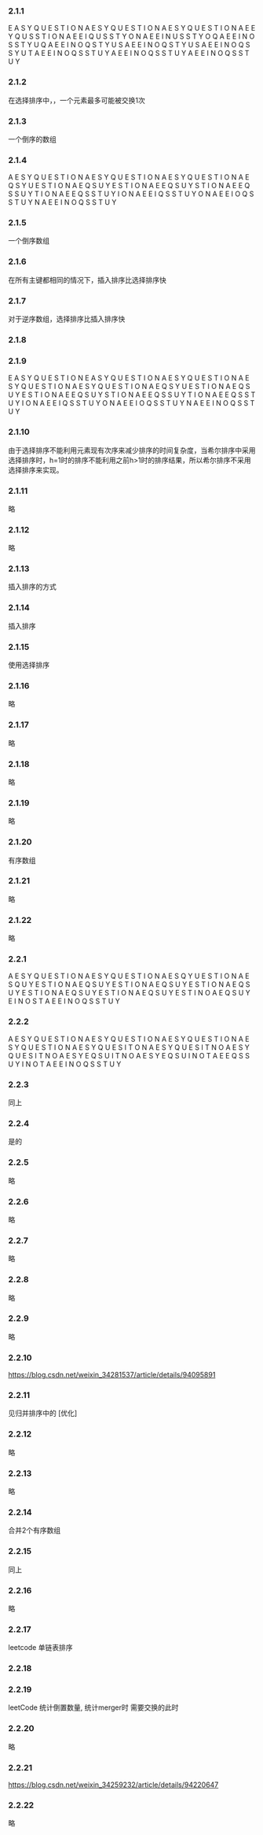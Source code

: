 ### 2.1.1

E A S Y Q U E S T I O N
A E S Y Q U E S T I O N
A E S Y Q U E S T I O N
A E E Y Q U S S T I O N
A E E I Q U S S T Y O N
A E E I N U S S T Y O Q
A E E I N O S S T Y U Q
A E E I N O Q S T Y U S
A E E I N O Q S T Y U S
A E E I N O Q S S Y U T
A E E I N O Q S S T U Y
A E E I N O Q S S T U Y
A E E I N O Q S S T U Y

### 2.1.2
在选择排序中，，一个元素最多可能被交换1次

### 2.1.3
一个倒序的数组
### 2.1.4
A E S Y Q U E S T I O N
A E S Y Q U E S T I O N
A E S Y Q U E S T I O N
A E Q S Y U E S T I O N
A E Q S U Y E S T I O N
A E E Q S U Y S T I O N
A E E Q S S U Y T I O N
A E E Q S S T U Y I O N
A E E I Q S S T U Y O N
A E E I O Q S S T U Y N
A E E I N O Q S S T U Y

### 2.1.5
一个倒序数组

### 2.1.6 
在所有主键都相同的情况下，插入排序比选择排序快

### 2.1.7
对于逆序数组，选择排序比插入排序快

### 2.1.8


### 2.1.9
E A S Y Q U E S T I O N
E A S Y Q U E S T I O N
A E S Y Q U E S T I O N
A E S Y Q U E S T I O N
A E S Y Q U E S T I O N
A E Q S Y U E S T I O N
A E Q S U Y E S T I O N
A E E Q S U Y S T I O N
A E E Q S S U Y T I O N
A E E Q S S T U Y I O N
A E E I Q S S T U Y O N
A E E I O Q S S T U Y N
A E E I N O Q S S T U Y

### 2.1.10
由于选择排序不能利用元素现有次序来减少排序的时间复杂度，当希尔排序中采用选择排序时，h=1时的排序不能利用之前h>1时的排序结果，所以希尔排序不采用选择排序来实现。

### 2.1.11
略

### 2.1.12
略

### 2.1.13
插入排序的方式

### 2.1.14
插入排序

### 2.1.15
使用选择排序

### 2.1.16
略

### 2.1.17
略

### 2.1.18
略

### 2.1.19
略

### 2.1.20
有序数组

### 2.1.21
略
### 2.1.22
略



### 2.2.1
A E S Y Q U E S T I O N
A E S Y Q U E S T I O N
A E S Q Y U E S T I O N
A E S Q U Y E S T I O N
A E Q S U Y E S T I O N
A E Q S U Y E S T I O N
A E Q S U Y E S T I O N
A E Q S U Y E S T I O N
A E Q S U Y E S T I N O
A E Q S U Y E I N O S T
A E E I N O Q S S T U Y 

### 2.2.2
A E S Y Q U E S T I O N
A E S Y Q U E S T I O N
A E S Y Q U E S T I O N
A E S Y Q U E S T I O N
A E S Y Q U E S I T O N
A E S Y Q U E S I T N O
A E S Y Q U E S I T N O
A E S Y E Q S U I T N O
A E S Y E Q S U I N O T
A E E Q S S U Y I N O T
A E E I N O Q S S T U Y

### 2.2.3
同上
### 2.2.4
是的

### 2.2.5
略

### 2.2.6
略
### 2.2.7
略

### 2.2.8
略
### 2.2.9
略

### 2.2.10
https://blog.csdn.net/weixin_34281537/article/details/94095891

### 2.2.11
见归并排序中的 [优化]
### 2.2.12
略
### 2.2.13
略
### 2.2.14
合并2个有序数组
### 2.2.15
同上
### 2.2.16           
略
### 2.2.17
leetcode 单链表排序

### 2.2.18

### 2.2.19
leetCode 统计倒置数量, 统计merger时 需要交换的此时

### 2.2.20
略
### 2.2.21
https://blog.csdn.net/weixin_34259232/article/details/94220647
### 2.2.22
略



